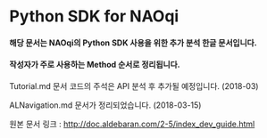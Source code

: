 # Python SDK for NAOqi 

#### 해당 문서는 NAOqi의 Python SDK 사용을 위한 추가 분석 한글 문서입니다.
#### 작성자가 주로 사용하는 Method 순서로 정리됩니다.




Tutorial.md 문서 코드의 주석은 API 분석 후 추가될 예정입니다. (2018-03)

ALNavigation.md 문서가 정리되었습니다. (2018-03-15)



원본 문서 링크 : http://doc.aldebaran.com/2-5/index_dev_guide.html

